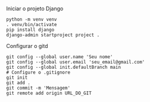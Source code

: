 Iniciar o projeto Django

```
python -m venv venv
. venv/bin/activate
pip install django
django-admin startproject project .
```

Configurar o gitd

```
git config --global user.name 'Seu nome'
git config --global user.email 'seu_email@gmail.com'
git config --global init.defaultBranch main
# Configure o .gitignore
git init
git add .
git commit -m 'Mensagem'
git remote add origin URL_DO_GIT
```
